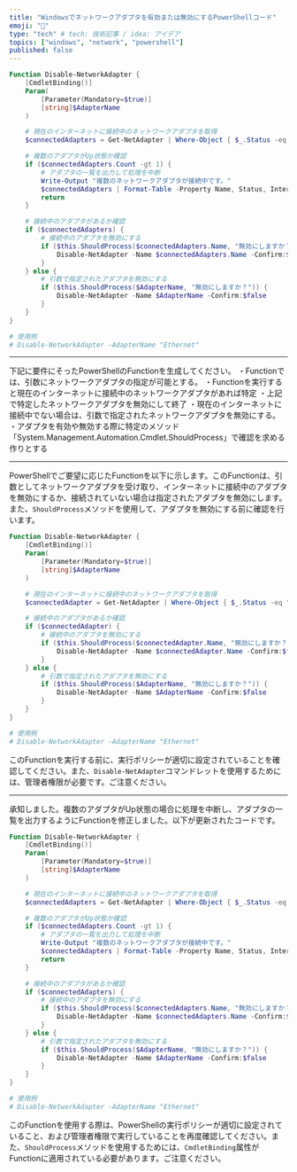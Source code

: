 ```yaml
---
title: "Windowsでネットワークアダプタを有効または無効にするPowerShellコード"
emoji: "🙆"
type: "tech" # tech: 技術記事 / idea: アイデア
topics: ["windows", "network", "powershell"]
published: false
---
```


```powershell
Function Disable-NetworkAdapter {
    [CmdletBinding()]
    Param(
        [Parameter(Mandatory=$true)]
        [string]$AdapterName
    )

    # 現在のインターネットに接続中のネットワークアダプタを取得
    $connectedAdapters = Get-NetAdapter | Where-Object { $_.Status -eq "Up" } | Get-NetConnectionProfile

    # 複数のアダプタがUp状態か確認
    if ($connectedAdapters.Count -gt 1) {
        # アダプタの一覧を出力して処理を中断
        Write-Output "複数のネットワークアダプタが接続中です。"
        $connectedAdapters | Format-Table -Property Name, Status, InterfaceDescription
        return
    }

    # 接続中のアダプタがあるか確認
    if ($connectedAdapters) {
        # 接続中のアダプタを無効にする
        if ($this.ShouldProcess($connectedAdapters.Name, "無効にしますか？")) {
            Disable-NetAdapter -Name $connectedAdapters.Name -Confirm:$false
        }
    } else {
        # 引数で指定されたアダプタを無効にする
        if ($this.ShouldProcess($AdapterName, "無効にしますか？")) {
            Disable-NetAdapter -Name $AdapterName -Confirm:$false
        }
    }
}

# 使用例
# Disable-NetworkAdapter -AdapterName "Ethernet"
```

---

下記に要件にそったPowerShellのFunctionを生成してください。
・Functionでは、引数にネットワークアダプタの指定が可能とする。
・Functionを実行すると現在のインターネットに接続中のネットワークアダプタがあれば特定
・上記で特定したネットワークアダプタを無効にして終了
・現在のインターネットに接続中でない場合は、引数で指定されたネットワークアダプタを無効にする。
・アダプタを有効や無効する際に特定のメソッド「System.Management.Automation.Cmdlet.ShouldProcess」で確認を求める作りとする

---

PowerShellでご要望に応じたFunctionを以下に示します。このFunctionは、引数としてネットワークアダプタを受け取り、インターネットに接続中のアダプタを無効にするか、接続されていない場合は指定されたアダプタを無効にします。また、`ShouldProcess`メソッドを使用して、アダプタを無効にする前に確認を行います。

```powershell
Function Disable-NetworkAdapter {
    [CmdletBinding()]
    Param(
        [Parameter(Mandatory=$true)]
        [string]$AdapterName
    )

    # 現在のインターネットに接続中のネットワークアダプタを取得
    $connectedAdapter = Get-NetAdapter | Where-Object { $_.Status -eq "Up" } | Get-NetConnectionProfile

    # 接続中のアダプタがあるか確認
    if ($connectedAdapter) {
        # 接続中のアダプタを無効にする
        if ($this.ShouldProcess($connectedAdapter.Name, "無効にしますか？")) {
            Disable-NetAdapter -Name $connectedAdapter.Name -Confirm:$false
        }
    } else {
        # 引数で指定されたアダプタを無効にする
        if ($this.ShouldProcess($AdapterName, "無効にしますか？")) {
            Disable-NetAdapter -Name $AdapterName -Confirm:$false
        }
    }
}

# 使用例
# Disable-NetworkAdapter -AdapterName "Ethernet"
```

このFunctionを実行する前に、実行ポリシーが適切に設定されていることを確認してください。また、`Disable-NetAdapter`コマンドレットを使用するためには、管理者権限が必要です。ご注意ください。

---

承知しました。複数のアダプタがUp状態の場合に処理を中断し、アダプタの一覧を出力するようにFunctionを修正しました。以下が更新されたコードです。

```powershell
Function Disable-NetworkAdapter {
    [CmdletBinding()]
    Param(
        [Parameter(Mandatory=$true)]
        [string]$AdapterName
    )

    # 現在のインターネットに接続中のネットワークアダプタを取得
    $connectedAdapters = Get-NetAdapter | Where-Object { $_.Status -eq "Up" } | Get-NetConnectionProfile

    # 複数のアダプタがUp状態か確認
    if ($connectedAdapters.Count -gt 1) {
        # アダプタの一覧を出力して処理を中断
        Write-Output "複数のネットワークアダプタが接続中です。"
        $connectedAdapters | Format-Table -Property Name, Status, InterfaceDescription
        return
    }

    # 接続中のアダプタがあるか確認
    if ($connectedAdapters) {
        # 接続中のアダプタを無効にする
        if ($this.ShouldProcess($connectedAdapters.Name, "無効にしますか？")) {
            Disable-NetAdapter -Name $connectedAdapters.Name -Confirm:$false
        }
    } else {
        # 引数で指定されたアダプタを無効にする
        if ($this.ShouldProcess($AdapterName, "無効にしますか？")) {
            Disable-NetAdapter -Name $AdapterName -Confirm:$false
        }
    }
}

# 使用例
# Disable-NetworkAdapter -AdapterName "Ethernet"
```

このFunctionを使用する際は、PowerShellの実行ポリシーが適切に設定されていること、および管理者権限で実行していることを再度確認してください。また、`ShouldProcess`メソッドを使用するためには、`CmdletBinding`属性がFunctionに適用されている必要があります。ご注意ください。
